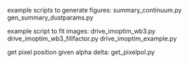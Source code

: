 
example scripts to generate figures:
summary_continuum.py
gen_summary_dustparams.py



example script to fit images:
drive_imoptim_wb3.py
drive_imoptim_wb3_fillfactor.py
drive_imoptim_example.py

get pixel position given alpha delta:
get_pixelpol.py
